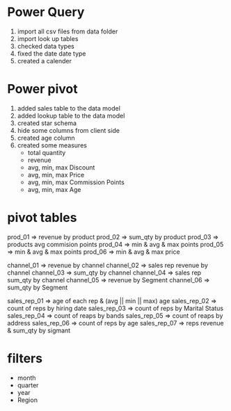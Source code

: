 # Power Query
1. import all csv files from data folder
2. import look up tables 
3. checked data types
4. fixed the date date type
5. created a calender

# Power pivot
1. added sales table to the data model
2. added lookup table to the data model
3. created star schema
4. hide some columns from client side
5. created age column
6. created some measures
    - total quantity
    - revenue
    - avg, min, max Discount
    - avg, min, max Price
    - avg, min, max Commission Points
    - avg, min, max Age

# pivot tables
prod_01 => revenue by product
prod_02 => sum_qty by product
prod_03 => products avg commision points
prod_04 => min & avg & max points
prod_05 => min & avg & max points
prod_06 => min & avg & max price

channel_01 => revenue by channel 
channel_02 => sales rep revenue by channel 
channel_03 => sum_qty by channel
channel_04 => sales rep sum_qty by channel 
channel_05 => revenue by Segment 
channel_06 => sum_qty by Segment

sales_rep_01 => age of each rep & (avg || min || max) age 
sales_rep_02 => count of reps by hiring date 
sales_rep_03 => count of reps by Marital Status
sales_rep_04 => count of reaps by bands
sales_rep_05 => count of reaps by address
sales_rep_06 => count of reps by age 
sales_rep_07 => reps revenue & sum_qty by sigmant 

# filters
- month
- quarter
- year
- Region